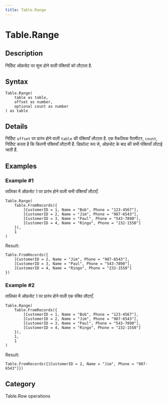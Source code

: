 ```yaml
---
title: Table.Range
---
```


# Table.Range


## Description

निर्दिष्ट ऑफ़सेट पर शुरू होने वाली पंक्तियों को लौटाता है.


## Syntax

```powerquery
Table.Range(
    table as table,
    offset as number,
    optional count as number
) as table
```


## Details

निर्दिष्ट <code>offset</code> पर प्रारंभ होने वाली <code>table</code> की पंक्तियाँ लौटाता है. एक वैकल्पिक पैरामीटर, <code>count</code>, निर्दिष्ट करता है कि कितनी पंक्तियाँ लौटानी हैं. डिफ़ॉल्‍ट रूप से, ऑफ़सेट के बाद की सभी पंक्तियाँ लौटाई जाती हैं.


## Examples

### Example #1 
तालिका में ऑफ़सेट 1 पर प्रारंभ होने वाली सभी पंक्तियाँ लौटाएँ.
```powerquery
Table.Range(
    Table.FromRecords({
        [CustomerID = 1, Name = "Bob", Phone = "123-4567"],
        [CustomerID = 2, Name = "Jim", Phone = "987-6543"],
        [CustomerID = 3, Name = "Paul", Phone = "543-7890"],
        [CustomerID = 4, Name = "Ringo", Phone = "232-1550"]
    }),
    1
)
```

Result: 
```powerquery
Table.FromRecords({
    [CustomerID = 2, Name = "Jim", Phone = "987-6543"],
    [CustomerID = 3, Name = "Paul", Phone = "543-7890"],
    [CustomerID = 4, Name = "Ringo", Phone = "232-1550"]
})
```


### Example #2 
तालिका में ऑफ़सेट 1 पर प्रारंभ होने वाली एक पंक्ति लौटाएँ.
```powerquery
Table.Range(
    Table.FromRecords({
        [CustomerID = 1, Name = "Bob", Phone = "123-4567"],
        [CustomerID = 2, Name = "Jim", Phone = "987-6543"],
        [CustomerID = 3, Name = "Paul", Phone = "543-7890"],
        [CustomerID = 4, Name = "Ringo", Phone = "232-1550"]
    }),
    1,
    1
)
```

Result: 
```powerquery
Table.FromRecords({[CustomerID = 2, Name = "Jim", Phone = "987-6543"]})
```




## Category
Table.Row operations
